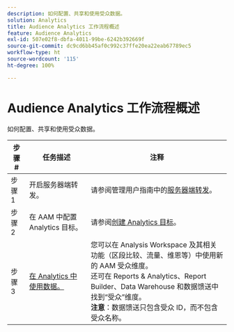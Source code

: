 ```yaml
---
description: 如何配置、共享和使用受众数据。
solution: Analytics
title: Audience Analytics 工作流程概述
feature: Audience Analytics
exl-id: 507e02f8-dbfa-4011-99be-6242b392669f
source-git-commit: dc9cd6bb45af0c992c37ffe20ea22eab67789ec5
workflow-type: ht
source-wordcount: '115'
ht-degree: 100%

---
```


# Audience Analytics 工作流程概述

如何配置、共享和使用受众数据。

| 步骤 # | 任务描述 | 注释 |
|--- |--- |--- |
| 步骤 1 | 开启服务器端转发。 | 请参阅管理用户指南中的[服务器端转发](/help/admin/admin/c-manage-report-suites/c-edit-report-suites/general/c-server-side-forwarding/ssf.md)。 |
| 步骤 2 | 在 AAM 中配置 Analytics 目标。 | 请参阅[创建 Analytics 目标](https://experienceleague.adobe.com/docs/audience-manager/user-guide/features/destinations/experience-cloud-destinations/create-analytics-destination.html?lang=zh-Hans)。 |
| 步骤 3 | [在 Analytics 中使用数据。](/help/integrate/c-audience-analytics/c-workflow/use-audience-data-analytics.md) | 您可以在 Analysis Workspace 及其相关功能（区段比较、流量、维恩等）中使用新的 AAM 受众维度。<br>还可在 Reports &amp; Analytics、Report Builder、Data Warehouse 和数据馈送中找到“受众”维度。<br>**注意**：数据馈送只包含受众 ID，而不包含受众名称。 |
